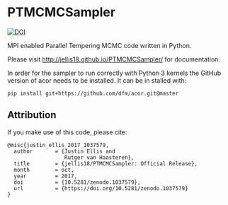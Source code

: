 # PTMCMCSampler
[![DOI](https://zenodo.org/badge/32821232.svg)](https://zenodo.org/badge/latestdoi/32821232)

MPI enabled Parallel Tempering MCMC code written in Python.

Please visit http://jellis18.github.io/PTMCMCSampler/ for documentation.

In order for the sampler to run correctly with Python 3 kernels the GitHub version of acor needs to be installed. It can be in stalled with:
```
pip install git+https://github.com/dfm/acor.git@master
```

## Attribution

If you make use of this code, please cite:
```
@misc{justin_ellis_2017_1037579,
  author       = {Justin Ellis and
                  Rutger van Haasteren},
  title        = {jellis18/PTMCMCSampler: Official Release},
  month        = oct,
  year         = 2017,
  doi          = {10.5281/zenodo.1037579},
  url          = {https://doi.org/10.5281/zenodo.1037579}
}
```

